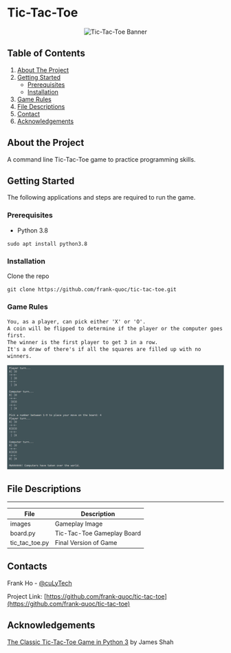 # Tic-Tac-Toe

<p align="center">
  <img src="https://mathworld.wolfram.com/images/eps-gif/Tic-Tac-Toe_600.gif" alt="Tic-Tac-Toe Banner"/>
</p>

## Table of Contents

1. [About The Project](README.md#about-the-project)
2. [Getting Started](README.md#getting-started)
    * [Prerequisites](README.md#prerequisites)
    * [Installation](README.md#installation)
3. [Game Rules](README.md#game-rules)
4. [File Descriptions](README.md#file-descriptions)
5. [Contact](README.md#contact)
6. [Acknowledgements](README.md#contact)

## About the Project

A command line Tic-Tac-Toe game to practice programming skills.

## Getting Started

The following applications and steps are required to run the game.

### Prerequisites
* Python 3.8
```
sudo apt install python3.8
```

### Installation

Clone the repo
```
git clone https://github.com/frank-quoc/tic-tac-toe.git
```

### Game Rules
```
You, as a player, can pick either 'X' or 'O'.
A coin will be flipped to determine if the player or the computer goes first.
The winner is the first player to get 3 in a row.
It's a draw of there's if all the squares are filled up with no winners.
```

![Tic-Tac-Toe: Computer Win](/images/tic_tac_toe_comp_win.png)

## File Descriptions
---
File|Description
---|---
images | Gameplay Image
board.py | Tic-Tac-Toe Gameplay Board
tic_tac_toe.py | Final Version of Game

## Contacts

Frank Ho - [@cuLyTech](https://twitter.com/culyTech)

Project Link: [https://github.com/frank-quoc/tic-tac-toe](https://github.com/frank-quoc/tic-tac-toe)

## Acknowledgements
[The Classic Tic-Tac-Toe Game in Python 3](https://medium.com/byte-tales/the-classic-tic-tac-toe-game-in-python-3-1427c68b8874) by James Shah

